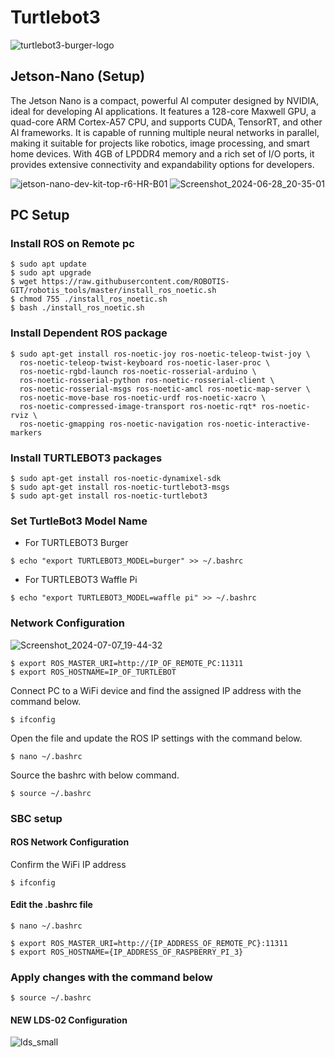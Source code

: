 # Turtlebot3

![turtlebot3-burger-logo](https://github.com/viendimine/Turtlebot3/assets/126682925/96abf169-3e25-451f-9c34-8007a8ec16fe)


## Jetson-Nano (Setup)
The Jetson Nano is a compact, powerful AI computer designed by NVIDIA, ideal for developing AI applications. It features a 128-core Maxwell GPU, a quad-core ARM Cortex-A57 CPU, and supports CUDA, TensorRT, and other AI frameworks. It is capable of running multiple neural networks in parallel, making it suitable for projects like robotics, image processing, and smart home devices. With 4GB of LPDDR4 memory and a rich set of I/O ports, it provides extensive connectivity and expandability options for developers.

![jetson-nano-dev-kit-top-r6-HR-B01](https://github.com/viendimine/Turtlebot3/assets/126682925/3bbf76df-2245-413d-a958-f4bbb80b0a59)
![Screenshot_2024-06-28_20-35-01](https://github.com/viendimine/Turtlebot3/assets/126682925/a0d93ee1-538e-4cce-8659-160fa4fdc438)

## PC Setup

### Install ROS on Remote pc
```
$ sudo apt update
$ sudo apt upgrade
$ wget https://raw.githubusercontent.com/ROBOTIS-GIT/robotis_tools/master/install_ros_noetic.sh
$ chmod 755 ./install_ros_noetic.sh 
$ bash ./install_ros_noetic.sh
```

### Install Dependent ROS package
```
$ sudo apt-get install ros-noetic-joy ros-noetic-teleop-twist-joy \
  ros-noetic-teleop-twist-keyboard ros-noetic-laser-proc \
  ros-noetic-rgbd-launch ros-noetic-rosserial-arduino \
  ros-noetic-rosserial-python ros-noetic-rosserial-client \
  ros-noetic-rosserial-msgs ros-noetic-amcl ros-noetic-map-server \
  ros-noetic-move-base ros-noetic-urdf ros-noetic-xacro \
  ros-noetic-compressed-image-transport ros-noetic-rqt* ros-noetic-rviz \
  ros-noetic-gmapping ros-noetic-navigation ros-noetic-interactive-markers
```

### Install TURTLEBOT3 packages
```
$ sudo apt-get install ros-noetic-dynamixel-sdk
$ sudo apt-get install ros-noetic-turtlebot3-msgs
$ sudo apt-get install ros-noetic-turtlebot3
```
### Set TurtleBot3 Model Name
* For TURTLEBOT3 Burger
```
$ echo "export TURTLEBOT3_MODEL=burger" >> ~/.bashrc
```
* For TURTLEBOT3 Waffle Pi
```
$ echo "export TURTLEBOT3_MODEL=waffle pi" >> ~/.bashrc
```
### Network Configuration

![Screenshot_2024-07-07_19-44-32](https://github.com/viendimine/Turtlebot3/assets/126682925/495851e4-7389-4502-bfff-d3c158815c80)

```
$ export ROS_MASTER_URI=http://IP_OF_REMOTE_PC:11311
$ export ROS_HOSTNAME=IP_OF_TURTLEBOT
```
Connect PC to a WiFi device and find the assigned IP address with the command below.
```
$ ifconfig
```

Open the file and update the ROS IP settings with the command below.

```
$ nano ~/.bashrc
```
Source the bashrc with below command.
```
$ source ~/.bashrc
```

### SBC setup

#### ROS Network Configuration
Confirm the WiFi IP address

```
$ ifconfig
```
#### Edit the .bashrc file
```
$ nano ~/.bashrc
```

```
$ export ROS_MASTER_URI=http://{IP_ADDRESS_OF_REMOTE_PC}:11311
$ export ROS_HOSTNAME={IP_ADDRESS_OF_RASPBERRY_PI_3}
```



### Apply changes with the command below
```
$ source ~/.bashrc
```
#### NEW LDS-02 Configuration
![lds_small](https://github.com/user-attachments/assets/33ca472f-a868-492c-ab02-1ccc987f53d3)
